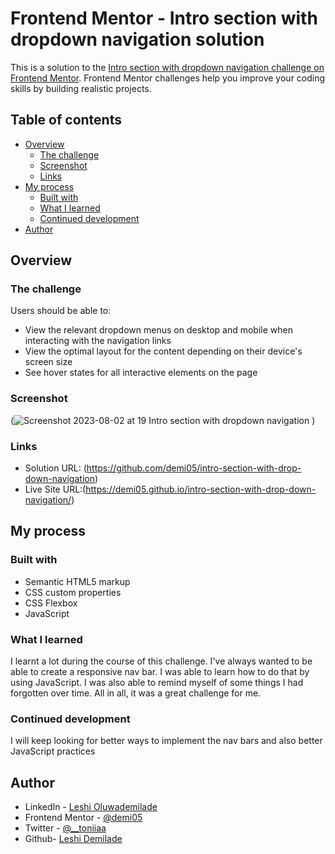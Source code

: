 # Frontend Mentor - Intro section with dropdown navigation solution

This is a solution to the [Intro section with dropdown navigation challenge on Frontend Mentor](https://www.frontendmentor.io/challenges/intro-section-with-dropdown-navigation-ryaPetHE5). Frontend Mentor challenges help you improve your coding skills by building realistic projects. 

## Table of contents

- [Overview](#overview)
  - [The challenge](#the-challenge)
  - [Screenshot](#screenshot)
  - [Links](#links)
- [My process](#my-process)
  - [Built with](#built-with)
  - [What I learned](#what-i-learned)
  - [Continued development](#continued-development)
- [Author](#author)


## Overview

### The challenge

Users should be able to:

- View the relevant dropdown menus on desktop and mobile when interacting with the navigation links
- View the optimal layout for the content depending on their device's screen size
- See hover states for all interactive elements on the page

### Screenshot

(![Screenshot 2023-08-02 at 19 Intro section with dropdown navigation](https://github.com/demi05/intro-section-with-drop-down-navigation/assets/98643006/c68e0cac-5478-420a-95ef-0de6e83d5bab)
)

### Links

- Solution URL: (https://github.com/demi05/intro-section-with-drop-down-navigation)
- Live Site URL:(https://demi05.github.io/intro-section-with-drop-down-navigation/)

## My process

### Built with

- Semantic HTML5 markup
- CSS custom properties
- CSS Flexbox
- JavaScript 

### What I learned
I learnt a lot during the course of this challenge. I've always wanted to be able to create a responsive nav bar. I was able to learn how to do that by using JavaScript. I was also able to remind myself of some things I had forgotten over time. All in all, it was a great challenge for me.

### Continued development
I will keep looking for better ways to implement the nav bars and also better JavaScript practices

## Author

- LinkedIn - [Leshi Oluwademilade](https://www.linkedin.com/in/demiladeleshi276/)
- Frontend Mentor - [@demi05](https://www.frontendmentor.io/profile/demi05)
- Twitter - [@__toniiaa](https://www.twitter.com/yourusername)
- Github- [Leshi Demilade](https://github.com/demi05)

